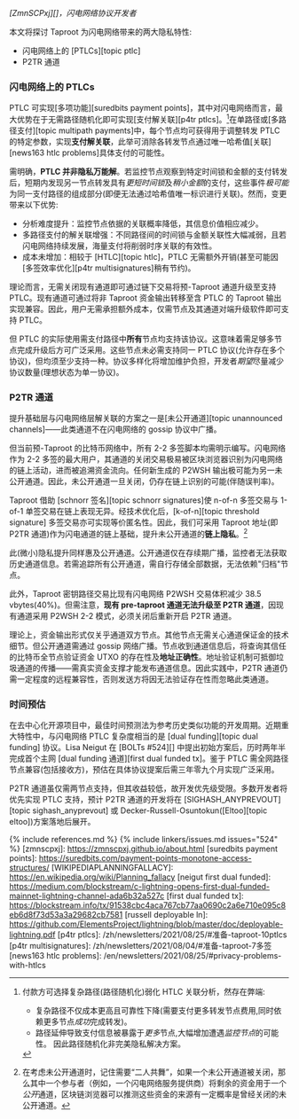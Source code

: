 *[ZmnSCPxj][]，闪电网络协议开发者*

本文将探讨 Taproot 为闪电网络带来的两大隐私特性:

* 闪电网络上的 [PTLCs][topic ptlc]
* P2TR 通道

### 闪电网络上的 PTLCs

PTLC 可实现[多项功能][suredbits payment points]，其中对闪电网络而言，最大优势在于无需路径随机化即可实现[支付解关联][p4tr ptlcs]。[^route-randomization]在单路径或[多路径支付][topic multipath payments]中，每个节点均可获得用于调整转发 PTLC 的特定参数，实现**支付解关联**，此举可消除各转发节点通过唯一哈希值[关联][news163 htlc problems]具体支付的可能性。

需明确，**PTLC 并非隐私万能解**。若监控节点观察到特定时间锁和金额的支付转发后，短期内发现另一节点转发具有*更短时间锁*及*稍小金额*的支付，这些事件*极可能*为同一支付路径的组成部分(即便无法通过哈希值唯一标识进行关联)。然而，变更带来以下优势:

* 分析难度提升：监控节点依据的关联概率降低，其信息价值相应减少。
* 多路径支付的解关联增强：不同路径间的时间锁与金额关联性大幅减弱，且若闪电网络持续发展，海量支付将削弱时序关联的有效性。
* 成本未增加：相较于 [HTLC][topic htlc]，PTLC 无需额外开销(甚至可能因[多签效率优化][p4tr multisignatures]稍有节约)。

理论而言，无需关闭现有通道即可通过链下交易将预-Taproot 通道升级至支持 PTLC。现有通道可通过将非 Taproot 资金输出转移至含 PTLC 的 Taproot 输出实现兼容。因此，用户无需承担额外成本，仅需节点及其通道对端升级软件即可支持 PTLC。

但 PTLC 的实际使用需支付路径中**所有**节点均支持该协议。这意味着需足够多节点完成升级后方可广泛采用。这些节点未必需支持同一 PTLC 协议(允许存在多个协议)，但均须至少支持一种。协议多样化将增加维护负担，开发者*期望*尽量减少协议数量(理想状态为单一协议)。

### P2TR 通道

提升基础层与闪电网络层解关联的方案之一是[未公开通道][topic unannounced channels]——此类通道不在闪电网络的 gossip 协议中广播。

但当前预-Taproot 的比特币网络中，所有 2-2 多签脚本均需明示编写。闪电网络作为 2-2 多签的最大用户，其通道的关闭交易极易被区块浏览器识别为闪电网络的链上活动，进而被追溯资金流向。任何新生成的 P2WSH 输出极可能为另一未公开通道。因此，未公开通道一旦关闭，仍存在链上识别的可能(伴随误判率)。

Taproot 借助 [schnorr 签名][topic schnorr signatures]使 n-of-n 多签交易与 1-of-1 单签交易在链上表现无异。经技术优化后，[k-of-n][topic threshold signature] 多签交易亦可实现等价匿名性。因此，我们可采用 Taproot 地址(即 P2TR 通道)作为闪电通道的链上基础，提升未公开通道的**链上隐私**。[^two-to-tango]

此(微小)隐私提升同样惠及公开通道。公开通道仅在存续期广播，监控者无法获取历史通道信息。若需追踪所有公开通道，需自行存储全部数据，无法依赖"归档"节点。

此外，Taproot 密钥路径交易比现有闪电网络 P2WSH 交易体积减少 38.5 vbytes(40%)。但需注意，**现有 pre-taproot 通道无法升级至 P2TR 通道**，因现有通道采用 P2WSH 2-2 模式，必须关闭后重新开启 P2TR 通道。

理论上，资金输出形式仅关乎通道双方节点。其他节点无需关心通道保证金的技术细节。但公开通道需通过 gossip 网络广播。节点收到通道信息后，将查询其信任的比特币全节点验证资金 UTXO 的存在性及**地址正确性**。地址验证机制可抵御垃圾通道的传播——需真实资金支撑才能发布通道信息。因此实践中，P2TR 通道仍需一定程度的远程兼容性，否则发送方将因无法验证存在性而忽略此类通道。

### 时间预估

在去中心化开源项目中，最佳时间预测法为参考历史类似功能的开发周期。近期重大特性中，与闪电网络 PTLC 复杂度相当的是 [dual funding][topic dual funding] 协议。Lisa Neigut 在 [BOLTs #524][] 中提出初始方案后，历时两年半完成首个主网 [dual funding 通道][first dual funded tx]。鉴于 PTLC 需全网路径节点兼容(包括接收方)，预估在具体协议提案后需三年零九个月实现广泛采用。

P2TR 通道虽仅需两节点支持，但其收益较低，故开发优先级受限。多数开发者将优先实现 PTLC 支持，预计 P2TR 通道的开发将在 [SIGHASH_ANYPREVOUT][topic sighash_anyprevout] 或 Decker-Russell-Osuntokun([Eltoo][topic eltoo])方案落地后展开。

[^route-randomization]:
    付款方可选择复杂路径(路径随机化)弱化 HTLC 关联分析，然存在弊端:

    * 复杂路径不仅成本更高且可靠性下降(需要支付更多转发节点费用,同时依赖更多节点*成功*完成转发)。
    * 路径延伸导致支付信息被暴露于*更多*节点,大幅增加遭遇*监控节点*的可能性。
    因此路径随机化非完美隐私解决方案。

[^planning-details]:
    是的，细节很重要，但也不重要：从足够高的视角来看，开发中某些方面的意外困难和其他方面的意外顺利会相互抵消，我们最终会发现每个主要功能大致都在某个平均时间范围内。如果我们想要做出**准确**的估计，而不是**让人感觉良好**的估计，我们应该采用避免[规划谬误][WIKIPEDIAPLANNINGFALLACY]的方法。因此，我们应该只关注一个类似的、已完成的功能，*故意忽略*其细节，仅仅看它实现所花费的时间。

[^two-to-tango]:
    在考虑未公开通道时，记住需要“二人共舞”，如果一个未公开通道被关闭，那么其中一个参与者（例如，一个闪电网络服务提供商）将剩余的资金用于一个*公开*通道，区块链浏览器可以推测这些资金的来源有一定概率是曾经关闭的未公开通道。

{% include references.md %}
{% include linkers/issues.md issues="524" %}
[zmnscpxj]: https://zmnscpxj.github.io/about.html
[suredbits payment points]: https://suredbits.com/payment-points-monotone-access-structures/
[WIKIPEDIAPLANNINGFALLACY]: https://en.wikipedia.org/wiki/Planning_fallacy
[neigut first dual funded]: https://medium.com/blockstream/c-lightning-opens-first-dual-funded-mainnet-lightning-channel-ada6b32a527c
[first dual funded tx]: https://blockstream.info/tx/91538cbc4aca767cb77aa0690c2a6e710e095c8eb6d8f73d53a3a29682cb7581
[russell deployable ln]: https://github.com/ElementsProject/lightning/blob/master/doc/deployable-lightning.pdf
[p4tr ptlcs]: /zh/newsletters/2021/08/25/#准备-taproot-10ptlcs
[p4tr multisignatures]: /zh/newsletters/2021/08/04/#准备-taproot-7多签
[news163 htlc problems]: /en/newsletters/2021/08/25/#privacy-problems-with-htlcs

